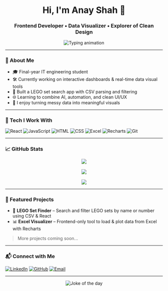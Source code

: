 <h1 align="center">Hi, I'm Anay Shah 👋</h1>
<h3 align="center">Frontend Developer • Data Visualizer • Explorer of Clean Design</h3>

<p align="center">
  <img src="https://readme-typing-svg.demolab.com?font=Fira+Code&size=22&pause=1000&color=00C3FF&center=true&vCenter=true&width=435&lines=React+%7C+Dashboards+%7C+Data+%7C+Automation;Frontend+is+my+canvas+%F0%9F%8E%A8" alt="Typing animation" />
</p>

---

### 🧠 About Me

- 🎓 Final-year IT engineering student
- 🛠 Currently working on interactive dashboards & real-time data visual tools  
- 🧩 Built a LEGO set search app with CSV parsing and filtering  
- 🌐 Learning to combine AI, automation, and clean UI/UX  
- 🧪 I enjoy turning messy data into meaningful visuals

---

### 🚀 Tech I Work With

![React](https://img.shields.io/badge/-React-20232A?style=for-the-badge&logo=react&logoColor=61DAFB)
![JavaScript](https://img.shields.io/badge/-JavaScript-F7DF1E?style=for-the-badge&logo=javascript&logoColor=black)
![HTML](https://img.shields.io/badge/-HTML5-E34F26?style=for-the-badge&logo=html5&logoColor=white)
![CSS](https://img.shields.io/badge/-CSS3-1572B6?style=for-the-badge&logo=css3)
![Excel](https://img.shields.io/badge/-Excel-217346?style=for-the-badge&logo=microsoft-excel&logoColor=white)
![Recharts](https://img.shields.io/badge/-Recharts-FF6363?style=for-the-badge&logo=chart-dot-js&logoColor=white)
![Git](https://img.shields.io/badge/-Git-F05032?style=for-the-badge&logo=git&logoColor=white)

---

### 📈 GitHub Stats

<div align="center">
  <img src="https://github-readme-streak-stats.herokuapp.com/?user=Anayshah13&theme=tokyonight&hide_border=true" />
  <br><br>
  <img src="https://github-readme-stats.vercel.app/api?username=Anayshah13&show_icons=true&theme=tokyonight&hide_border=true" />
  <br><br>
  <img src="https://github-readme-stats.vercel.app/api/top-langs/?username=Anayshah13&layout=compact&theme=tokyonight&hide_border=true" />
</div>

---

### 🧩 Featured Projects

- 🧱 **LEGO Set Finder** – Search and filter LEGO sets by name or number using CSV & React  
- 📊 **Excel Visualizer** – Frontend-only tool to load & plot data from Excel with Recharts  

> More projects coming soon...

---

### 📬 Connect with Me

[![LinkedIn](https://img.shields.io/badge/-LinkedIn-0077B5?style=flat&logo=linkedin&logoColor=white)](https://www.linkedin.com/in/anay-shah-5880aa264/)
[![GitHub](https://img.shields.io/badge/-GitHub-black?style=flat&logo=github&logoColor=white)](https://github.com/Anayshah13)
[![Email](https://img.shields.io/badge/-Email-D14836?style=flat&logo=gmail&logoColor=white)](https://anayshah10@email.com)

---

<p align="center">
  <img src="https://readme-jokes.vercel.app/api?theme=tokyonight" alt="Joke of the day" />
</p>
